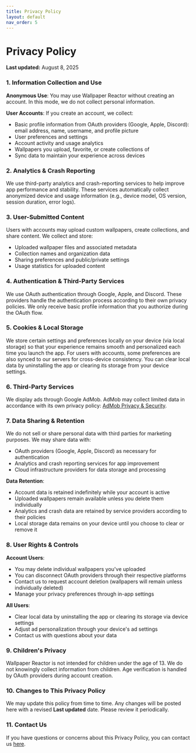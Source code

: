 ```yaml
---
title: Privacy Policy
layout: default
nav_order: 5
---
```


# Privacy Policy

**Last updated:** August 8, 2025

### 1. Information Collection and Use

**Anonymous Use**: You may use Wallpaper Reactor without creating an account. In this mode, we do not collect personal information.

**User Accounts**: If you create an account, we collect:
- Basic profile information from OAuth providers (Google, Apple, Discord): email address, name, username, and profile picture
- User preferences and settings
- Account activity and usage analytics
- Wallpapers you upload, favorite, or create collections of
- Sync data to maintain your experience across devices

### 2. Analytics & Crash Reporting
We use third-party analytics and crash-reporting services to help improve app performance and stability. These services automatically collect anonymized device and usage information (e.g., device model, OS version, session duration, error logs).

### 3. User-Submitted Content
Users with accounts may upload custom wallpapers, create collections, and share content. We collect and store:
- Uploaded wallpaper files and associated metadata
- Collection names and organization data
- Sharing preferences and public/private settings
- Usage statistics for uploaded content

### 4. Authentication & Third-Party Services
We use OAuth authentication through Google, Apple, and Discord. These providers handle the authentication process according to their own privacy policies. We only receive basic profile information that you authorize during the OAuth flow.

### 5. Cookies & Local Storage
We store certain settings and preferences locally on your device (via local storage) so that your experience remains smooth and personalized each time you launch the app. For users with accounts, some preferences are also synced to our servers for cross-device consistency. You can clear local data by uninstalling the app or clearing its storage from your device settings.

### 6. Third-Party Services
We display ads through Google AdMob. AdMob may collect limited data in accordance with its own privacy policy: [AdMob Privacy & Security](https://support.google.com/admob/answer/6128543).

### 7. Data Sharing & Retention
We do not sell or share personal data with third parties for marketing purposes. We may share data with:
- OAuth providers (Google, Apple, Discord) as necessary for authentication
- Analytics and crash reporting services for app improvement
- Cloud infrastructure providers for data storage and processing

**Data Retention**: 
- Account data is retained indefinitely while your account is active
- Uploaded wallpapers remain available unless you delete them individually
- Analytics and crash data are retained by service providers according to their policies
- Local storage data remains on your device until you choose to clear or remove it

### 8. User Rights & Controls
**Account Users**: 
- You may delete individual wallpapers you've uploaded
- You can disconnect OAuth providers through their respective platforms
- Contact us to request account deletion (wallpapers will remain unless individually deleted)
- Manage your privacy preferences through in-app settings

**All Users**: 
- Clear local data by uninstalling the app or clearing its storage via device settings
- Adjust ad personalization through your device's ad settings
- Contact us with questions about your data

### 9. Children's Privacy
Wallpaper Reactor is not intended for children under the age of 13. We do not knowingly collect information from children. Age verification is handled by OAuth providers during account creation.

### 10. Changes to This Privacy Policy
We may update this policy from time to time. Any changes will be posted here with a revised **Last updated** date. Please review it periodically.

### 11. Contact Us
If you have questions or concerns about this Privacy Policy, you can contact us [here](https://x.com/LikeEich).
